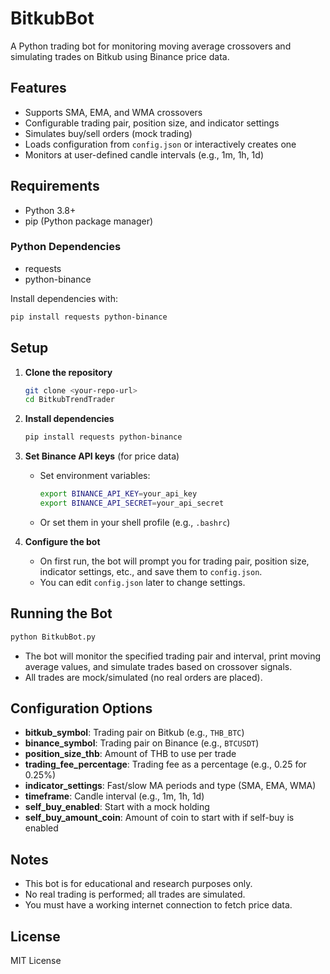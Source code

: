 # BitkubBot

A Python trading bot for monitoring moving average crossovers and simulating trades on Bitkub using Binance price data.

## Features
- Supports SMA, EMA, and WMA crossovers
- Configurable trading pair, position size, and indicator settings
- Simulates buy/sell orders (mock trading)
- Loads configuration from `config.json` or interactively creates one
- Monitors at user-defined candle intervals (e.g., 1m, 1h, 1d)

## Requirements
- Python 3.8+
- pip (Python package manager)

### Python Dependencies
- requests
- python-binance

Install dependencies with:
```bash
pip install requests python-binance
```

## Setup
1. **Clone the repository**
   ```bash
   git clone <your-repo-url>
   cd BitkubTrendTrader
   ```
2. **Install dependencies**
   ```bash
   pip install requests python-binance
   ```
3. **Set Binance API keys** (for price data)
   - Set environment variables:
     ```bash
     export BINANCE_API_KEY=your_api_key
     export BINANCE_API_SECRET=your_api_secret
     ```
   - Or set them in your shell profile (e.g., `.bashrc`)

4. **Configure the bot**
   - On first run, the bot will prompt you for trading pair, position size, indicator settings, etc., and save them to `config.json`.
   - You can edit `config.json` later to change settings.

## Running the Bot

```bash
python BitkubBot.py
```

- The bot will monitor the specified trading pair and interval, print moving average values, and simulate trades based on crossover signals.
- All trades are mock/simulated (no real orders are placed).

## Configuration Options
- **bitkub_symbol**: Trading pair on Bitkub (e.g., `THB_BTC`)
- **binance_symbol**: Trading pair on Binance (e.g., `BTCUSDT`)
- **position_size_thb**: Amount of THB to use per trade
- **trading_fee_percentage**: Trading fee as a percentage (e.g., 0.25 for 0.25%)
- **indicator_settings**: Fast/slow MA periods and type (SMA, EMA, WMA)
- **timeframe**: Candle interval (e.g., 1m, 1h, 1d)
- **self_buy_enabled**: Start with a mock holding
- **self_buy_amount_coin**: Amount of coin to start with if self-buy is enabled

## Notes
- This bot is for educational and research purposes only.
- No real trading is performed; all trades are simulated.
- You must have a working internet connection to fetch price data.

## License
MIT License
